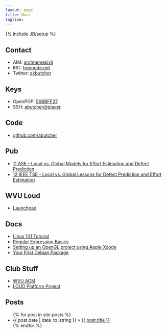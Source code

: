 ```yaml
---
layout: page
title: Hoss
tagline:
---
```

{% include JB/setup %}

## Contact
- AIM: [archnemesivii](aim:goim?screenname=archnemesivii)
- IRC: [freenode.net](irc://chat.freenode.net)
- Twitter: [akbutcher](http://twitter.com/#!/akbutcher)

## Keys
- OpenPGP: [56BBFF27](http://pgp.mit.edu:11371/pks/lookup?op=vindex&search=0x73D3A0DA56BBFF27)
- SSH: [abutcher@player](assets/content/authorized_keys)

## Code
- [github.com/abutcher](http://github.com/abutcher)

## Pub
- [11 ASE - Local vs. Global Models for Effort Estimation and Defect Prediction](http://menzies.us/pdf/11ase.pdf)
- [12 IEEE TSE - Local vs. Global Lessons for Defect Prediction and Effort Estimation](http://menzies.us/pdf/12localb.pdf)

## WVU Loud
- [Launchpad](https://launchpad.net/~abutcher)

## Docs
- [Linux 101 Tutorial](https://docs.google.com/present/view?id=dhmh54m7_55dns6mcdp&pli=1)
- [Regular Expression Basics](http://peopleareducks.com/docs/regexp-basics/output/regular-expressions.html)
- [Setting up an OpenGL project using Apple Xcode](http://peopleareducks.com/docs/opengl-in-xcode/)
- [Your First Debian Package](http://loud.wvuopensource.org/?page_id=41)

## Club Stuff
- [WVU ACM](http://wvu.acm.org)
- [LOUD Platform Project](http://loud.wvuopensource.org)

## Posts

<ul class="posts">
  {% for post in site.posts %}
    <li><span>{{ post.date | date_to_string }}</span> &raquo; <a href="{{ BASE_PATH }}{{ post.url }}">{{ post.title }}</a></li>
  {% endfor %}
</ul>

